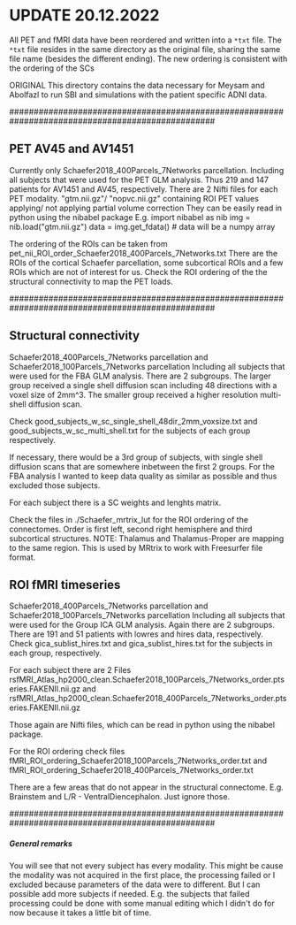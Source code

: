 # UPDATE 20.12.2022

All PET and fMRI data have been reordered and written into a `*txt` file. 
The `*txt` file resides in the same directory as the original file, sharing the same file name (besides the different ending).
The new ordering is consistent with the ordering of the SCs



ORIGINAL
This directory contains the data necessary for Meysam and Abolfazl to run SBI and simulations with the patient specific ADNI data. 

##################################################################################################
## PET AV45 and AV1451
Currently only Schaefer2018_400Parcels_7Networks parcellation.
Including all subjects that were used for the PET GLM analysis.
Thus 219 and 147 patients for AV1451 and AV45, respectively.
There are 2 Nifti files for each PET modality.
"gtm.nii.gz"/ "nopvc.nii.gz" containing ROI PET values applying/ not applying partial volume correction 
They can be easily read in python using the nibabel package
E.g.
    import nibabel as nib
    img = nib.load("gtm.nii.gz")
    data = img.get_fdata() # data will be a numpy array

The ordering of the ROIs can be taken from pet_nii_ROI_order_Schaefer2018_400Parcels_7Networks.txt 
There are the ROIs of the cortical Schaefer parcellation, some subcortical ROIs and a few ROIs which are not of interest for us. 
Check the ROI ordering of the the structural connectivity to map the PET loads.

##################################################################################################
## Structural connectivity
Schaefer2018_400Parcels_7Networks parcellation and Schaefer2018_100Parcels_7Networks parcellation
Including all subjects that were used for the FBA GLM analysis. 
There are 2 subgroups. The larger group received a single shell diffusion scan including 48 directions with a voxel size of 2mm^3. 
The smaller group received a higher resolution multi-shell diffusion scan. 

Check 
good_subjects_w_sc_single_shell_48dir_2mm_voxsize.txt
and 
good_subjects_w_sc_multi_shell.txt
for the subjects of each group respectively.

If necessary, there would be a 3rd group of subjects, with single shell diffusion scans that are somewhere inbetween the first 2 groups. 
For the FBA analysis I wanted to keep data quality as similar as possible and thus excluded those subjects. 

For each subject there is a SC weights and lenghts matrix. 

Check the files in ./Schaefer_mrtrix_lut for the ROI ordering of the connectomes. 
Order is first left, second right hemisphere and third subcortical structures. 
NOTE: Thalamus and Thalamus-Proper are mapping to the same region. This is used by MRtrix to work with Freesurfer file format. 



## ROI fMRI timeseries
Schaefer2018_400Parcels_7Networks parcellation and Schaefer2018_100Parcels_7Networks parcellation
Including all subjects that were used for the Group ICA GLM analysis. 
Again there are 2 subgroups. There are 191 and 51 patients with lowres and hires data, respectively. 
Check 
gica_sublist_hires.txt
and
gica_sublist_hires.txt
for the subjects in each group, respectively.

For each subject there are 2 Files
rsfMRI_Atlas_hp2000_clean.Schaefer2018_100Parcels_7Networks_order.ptseries.FAKENII.nii.gz
and 
rsfMRI_Atlas_hp2000_clean.Schaefer2018_400Parcels_7Networks_order.ptseries.FAKENII.nii.gz

Those again are Nifti files, which can be read in python using the nibabel package. 

For the ROI ordering check files
fMRI_ROI_ordering_Schaefer2018_100Parcels_7Networks_order.txt
and
fMRI_ROI_ordering_Schaefer2018_400Parcels_7Networks_order.txt

There are a few areas that do not appear in the structural connectome. E.g. Brainstem and L/R - VentralDiencephalon.
Just ignore those.

##################################################################################################
##### General remarks
You will see that not every subject has every modality. 
This might be cause the modality was not acquired in the first place, the processing failed or I excluded because parameters of the data were to
different. 
But I can possible add more subjects if needed. 
E.g. the subjects that failed processing could be done with some manual editing which I didn't do for now because it takes a little bit of time.
